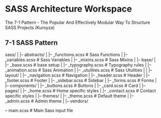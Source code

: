 # SASS Architecture Workspace
The 7-1 Pattern -  The Popular And Effectively Modular Way To Structure SASS Projects (Kuroyza)

## 7-1 SASS Pattern 
sass/
|
|– abstracts/
|   |– _functions.scss    # Sass Functions
|   |– _variables.scss    # Sass Variables
|   |– _mixins.scss       # Sass Mixins
|
|– base/
|   |– _base.scss         # base setup
|   |– _typography.scss   # Typography rules
|   |– _animation.scss    # Sass Animation
|   |– _utulities.scss    # Sass Utulities
|
|
|– layout/
|   |– _navigation.scss   # Navigation
|   |– _header.scss       # Header
|   |– _footer.scss       # Footer
|   |– _sidebar.scss      # Sidebar
|   |– _forms.scss        # Forms
|
|– components/
|   |– _buttons.scss      # Buttons
|   |– _card.scss         # Card
|
|– pages/
|   |– _home.scss         # Home specific styles
|   |– _contact.scss      # Contact specific styles
|
|– themes/
|   |– _theme.scss        # Default theme
|   |– _admin.scss        # Admin theme
|
|– vendors/

 – main.scss              # Main Sass input file